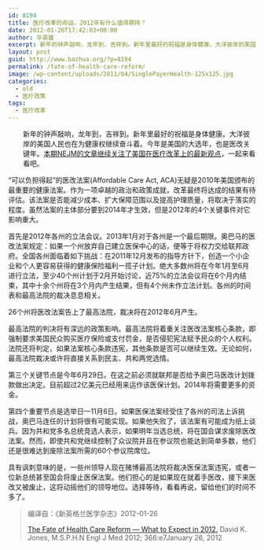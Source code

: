 ```yaml
---
id: 8194
title: 医疗改革的命运，2012年有什么值得期待？
date: 2012-01-26T17:42:03+00:00
author: 华英雄
excerpt: 新年的钟声敲响，龙年到，吉祥到。新年里最好的祝福是身体健康。大洋彼岸的美国人民也在为健康权继续奋斗着。今年是美国的大选年，也是医改关键年。本期NEJM的文章继续关注了美国在医疗改革上的人事斗争，一起来看看吧。
layout: post
guid: http://www.bazhua.org/?p=8194
permalink: /fate-of-health-care-reform/
image: /wp-content/uploads/2011/04/SinglePayerHealth-125x125.jpg
categories:
  - old
  - 医疗政策
tags:
  - 医疗改革
---
```

<p style="padding-left: 30px;">
  新年的钟声敲响，龙年到，吉祥到。新年里最好的祝福是身体健康。大洋彼岸的美国人民也在为健康权继续奋斗着。今年是美国的大选年，也是医改关键年。<a href="http://www.nejm.org/doi/full/10.1056/NEJMp1114858">本期NEJM的文章继续关注了美国在医疗改革上的最新观点</a>，一起来看看吧。
</p>

“可以负担得起”的医改法案(Affordable Care Act, ACA)无疑是2010年美国颁布的最重要的健康法案。作为一项卓越的政治和政策成就，改革最终将达成的结果有待评估。该法案是否能减少成本、扩大保障范围以及提高护理质量，将取决于落实的程度。虽然法案的主体部分要到2014年才生效，但是2012年的4个关键事件对它影响重大。

首先是2012年各州的立法会议。2013年1月对于各州是一个最后期限。奥巴马的医改法案规定：如果一个州放弃自己建立医保中心的话，便等于将权力交给联邦政府。全国各州面临着如下挑战：在2011年12月发布的指导方针下，创造一个小企业和个人更容易获得的健康保险福利一揽子计划。绝大多数州将在今年1月至6月进行立法，至少40个州计划于2月开始讨论，近75%的立法会议将在6个月内结束，其中十余个州将在3个月内产生结果，但有4个州未作立法计划。各州的时间表和最高法院的裁决息息相关。

26个州将医改法案告上了最高法院，裁决将在2012年6月产生。

最高法院的判决将有深远的政策影响。最高法院将着重关注医改法案核心条款，即强制要求美国民众购买医疗保险或支付罚金，是否侵犯宪法赋予民众的个人权利。法院还将判定，如果法案核心条款违宪，其他条款是否可以继续生效。无论如何，最高法院裁决或许将直接关系到民主、共和两党选情。

第三个关键节点是今年6月29日。在这之前必须就联邦是否给予奥巴马医改计划拨款做出决定。目前超过2亿美元已经用来运作该医保计划。2014年将需要更多的资金。

第四个重要节点是选举日—11月6日。如果医保法案经受住了各州的司法上诉挑战，奥巴马连任的计划将很有可能实现。如果他失败了，该法案有可能成为纸上谈兵。因为共和党多名总统竞选人表示，如果明年当选总统，将在国会谋求废除医改法案。然而，即使共和党继续控制了众议院并且在参议院也能达到简单多数，他们还是很难达到废除法案所需的60个参议院席位。

具有讽刺意味的是，一些州领导人现在赌博最高法院将裁决医保法案违宪，或者一位新总统甚至国会将废止医保法案。他们担心的是如果现在就着手医改，接下来医改又被废止，这将动摇他们的领导地位。选择等待，看看再说，留给他们的时间不多了。

> 编译自：《新英格兰医学杂志》2012-01-26
> 
> <div style="display: none">
>   <a href='http://howexgirlback.com/' title='how to get your girlfriend back'>how to get your girlfriend back</a>
> </div>
> 
> <a href="http://www.nejm.org/doi/full/10.1056/NEJMp1114858" target="_blank">The Fate of Health Care Reform — What to Expect in 2012.</a> David K. Jones, M.S.P.H.N Engl J Med 2012; 366:e7January 26, 2012

<div style="display: none">
  zp8497586rq
</div>
